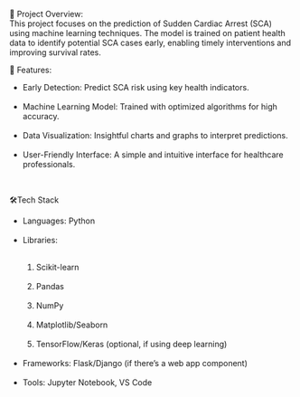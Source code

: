 📌 Project Overview:
<br>
This project focuses on the prediction of Sudden Cardiac Arrest (SCA) using machine learning techniques. The model is trained on patient health data to identify potential SCA cases early, enabling timely interventions and improving survival rates.

🚀 Features:
<br>
<ul>
<li>Early Detection: Predict SCA risk using key health indicators.</li>
<br>
<li>Machine Learning Model: Trained with optimized algorithms for high accuracy.</li>
<br>
<li>Data Visualization: Insightful charts and graphs to interpret predictions.</li>
<br>
<li>User-Friendly Interface: A simple and intuitive interface for healthcare professionals.</li>
</ul>
<br>

🛠️Tech Stack
  <br>
  <ul>
<li>Languages: Python</li>
  <br>
<li>Libraries:</li>
  <br>
<ol>
   <li>Scikit-learn</li>
  <br>
<li>Pandas</li>
  <br>
<li>NumPy</li><br>
<li>Matplotlib/Seaborn</li><br>
<li>TensorFlow/Keras (optional, if using deep learning)</li><br>
</ol>
<li>Frameworks: Flask/Django (if there’s a web app component)</li><br>
<li>Tools: Jupyter Notebook, VS Code</li><br>
</ul>
